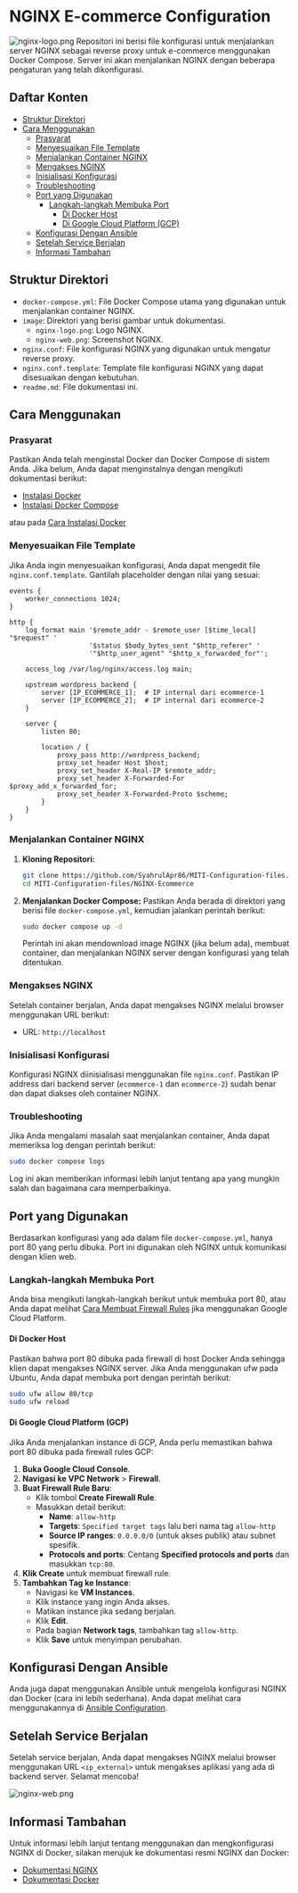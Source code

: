 # NGINX E-commerce Configuration
![nginx-logo.png](image/nginx-logo.png)
Repositori ini berisi file konfigurasi untuk menjalankan server NGINX sebagai reverse proxy untuk e-commerce menggunakan Docker Compose. Server ini akan menjalankan NGINX dengan beberapa pengaturan yang telah dikonfigurasi.

## Daftar Konten

- [Struktur Direktori](#struktur-direktori)
- [Cara Menggunakan](#cara-menggunakan)
    - [Prasyarat](#prasyarat)
    - [Menyesuaikan File Template](#menyesuaikan-file-template)
    - [Menjalankan Container NGINX](#menjalankan-container-nginx)
    - [Mengakses NGINX](#mengakses-nginx)
    - [Inisialisasi Konfigurasi](#inisialisasi-konfigurasi)
    - [Troubleshooting](#troubleshooting)
    - [Port yang Digunakan](#port-yang-digunakan)
        - [Langkah-langkah Membuka Port](#langkah-langkah-membuka-port)
            - [Di Docker Host](#di-docker-host)
            - [Di Google Cloud Platform (GCP)](#di-google-cloud-platform-gcp)
    - [Konfigurasi Dengan Ansible](#konfigurasi-dengan-ansible)
    - [Setelah Service Berjalan](#setelah-service-berjalan)
    - [Informasi Tambahan](#informasi-tambahan)

## Struktur Direktori

- `docker-compose.yml`: File Docker Compose utama yang digunakan untuk menjalankan container NGINX.
- `image`: Direktori yang berisi gambar untuk dokumentasi.
    - `nginx-logo.png`: Logo NGINX.
    - `nginx-web.png`: Screenshot NGINX.
- `nginx.conf`: File konfigurasi NGINX yang digunakan untuk mengatur reverse proxy.
- `nginx.conf.template`: Template file konfigurasi NGINX yang dapat disesuaikan dengan kebutuhan.
- `readme.md`: File dokumentasi ini.

## Cara Menggunakan

### Prasyarat

Pastikan Anda telah menginstal Docker dan Docker Compose di sistem Anda. Jika belum, Anda dapat menginstalnya dengan mengikuti dokumentasi berikut:

- [Instalasi Docker](https://docs.docker.com/get-docker/)
- [Instalasi Docker Compose](https://docs.docker.com/compose/install/)

atau pada [Cara Instalasi Docker](../readme.md#instalasi-docker)

### Menyesuaikan File Template

Jika Anda ingin menyesuaikan konfigurasi, Anda dapat mengedit file `nginx.conf.template`. Gantilah placeholder dengan nilai yang sesuai:

```nginx
events {
    worker_connections 1024;
}

http {
    log_format main '$remote_addr - $remote_user [$time_local] "$request" '
                    '$status $body_bytes_sent "$http_referer" '
                    '"$http_user_agent" "$http_x_forwarded_for"';

    access_log /var/log/nginx/access.log main;

    upstream wordpress_backend {
        server [IP_ECOMMERCE_1];  # IP internal dari ecommerce-1
        server [IP_ECOMMERCE_2];  # IP internal dari ecommerce-2
    }

    server {
        listen 80;

        location / {
            proxy_pass http://wordpress_backend;
            proxy_set_header Host $host;
            proxy_set_header X-Real-IP $remote_addr;
            proxy_set_header X-Forwarded-For $proxy_add_x_forwarded_for;
            proxy_set_header X-Forwarded-Proto $scheme;
        }
    }
}
```

### Menjalankan Container NGINX

1. **Kloning Repositori:**
   ```bash
   git clone https://github.com/SyahrulApr86/MITI-Configuration-files.git
   cd MITI-Configuration-files/NGINX-Ecommerce
   ```

2. **Menjalankan Docker Compose:**
   Pastikan Anda berada di direktori yang berisi file `docker-compose.yml`, kemudian jalankan perintah berikut:
   ```bash
   sudo docker compose up -d
   ```

   Perintah ini akan mendownload image NGINX (jika belum ada), membuat container, dan menjalankan NGINX server dengan konfigurasi yang telah ditentukan.

### Mengakses NGINX

Setelah container berjalan, Anda dapat mengakses NGINX melalui browser menggunakan URL berikut:

- URL: `http://localhost`

### Inisialisasi Konfigurasi

Konfigurasi NGINX diinisialisasi menggunakan file `nginx.conf`. Pastikan IP address dari backend server (`ecommerce-1` dan `ecommerce-2`) sudah benar dan dapat diakses oleh container NGINX.

### Troubleshooting

Jika Anda mengalami masalah saat menjalankan container, Anda dapat memeriksa log dengan perintah berikut:

```bash
sudo docker compose logs
```

Log ini akan memberikan informasi lebih lanjut tentang apa yang mungkin salah dan bagaimana cara memperbaikinya.

## Port yang Digunakan

Berdasarkan konfigurasi yang ada dalam file `docker-compose.yml`, hanya port 80 yang perlu dibuka. Port ini digunakan oleh NGINX untuk komunikasi dengan klien web.

### Langkah-langkah Membuka Port

Anda bisa mengikuti langkah-langkah berikut untuk membuka port 80, atau Anda dapat melihat [Cara Membuat Firewall Rules](../readme.md#membuat-firewall-rules-di-gcp) jika menggunakan Google Cloud Platform.

#### Di Docker Host

Pastikan bahwa port 80 dibuka pada firewall di host Docker Anda sehingga klien dapat mengakses NGINX server. Jika Anda menggunakan ufw pada Ubuntu, Anda dapat membuka port dengan perintah berikut:

```bash
sudo ufw allow 80/tcp
sudo ufw reload
```

#### Di Google Cloud Platform (GCP)

Jika Anda menjalankan instance di GCP, Anda perlu memastikan bahwa port 80 dibuka pada firewall rules GCP:

1. **Buka Google Cloud Console**.
2. **Navigasi ke VPC Network** > **Firewall**.
3. **Buat Firewall Rule Baru**:
    - Klik tombol **Create Firewall Rule**.
    - Masukkan detail berikut:
        - **Name**: `allow-http`
        - **Targets**: `Specified target tags` lalu beri nama tag `allow-http`
        - **Source IP ranges**: `0.0.0.0/0` (untuk akses publik) atau subnet spesifik.
        - **Protocols and ports**: Centang **Specified protocols and ports** dan masukkan `tcp:80`.
4. **Klik Create** untuk membuat firewall rule.
5. **Tambahkan Tag ke Instance**:
    - Navigasi ke **VM Instances**.
    - Klik instance yang ingin Anda akses.
    - Matikan instance jika sedang berjalan.
    - Klik **Edit**.
    - Pada bagian **Network tags**, tambahkan tag `allow-http`.
    - Klik **Save** untuk menyimpan perubahan.

## Konfigurasi Dengan Ansible

Anda juga dapat menggunakan Ansible untuk mengelola konfigurasi NGINX dan Docker (cara ini lebih sederhana). Anda dapat melihat cara menggunakannya di [Ansible Configuration](../Ansible/readme.md).

## Setelah Service Berjalan

Setelah service berjalan, Anda dapat mengakses NGINX melalui browser menggunakan URL `<ip_external>` untuk mengakses aplikasi yang ada di backend server. Selamat mencoba!

![nginx-web.png](image/nginx-web.png)

## Informasi Tambahan

Untuk informasi lebih lanjut tentang menggunakan dan mengkonfigurasi NGINX di Docker, silakan merujuk ke dokumentasi resmi NGINX dan Docker:

- [Dokumentasi NGINX](https://nginx.org/en/docs/)
- [Dokumentasi Docker](https://docs.docker.com/)
